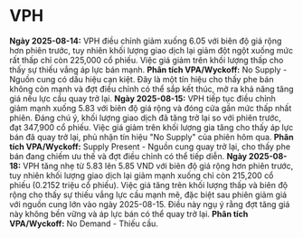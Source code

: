 # VPH

**Ngày 2025-08-14:** VPH điều chỉnh giảm xuống 6.05 với biên độ giá rộng hơn phiên trước, tuy nhiên khối lượng giao dịch lại giảm đột ngột xuống mức rất thấp chỉ còn 225,000 cổ phiếu. Việc giá giảm trên khối lượng thấp cho thấy sự thiếu vắng áp lực bán mạnh. **Phân tích VPA/Wyckoff:** No Supply - Nguồn cung có dấu hiệu cạn kiệt. Đây là một tín hiệu cho thấy phe bán không còn mạnh và đợt điều chỉnh có thể sắp kết thúc, mở ra khả năng tăng giá nếu lực cầu quay trở lại.
**Ngày 2025-08-15:** VPH tiếp tục điều chỉnh giảm mạnh xuống 5.83 với biên độ giá rộng và đóng cửa gần mức thấp nhất phiên. Đáng chú ý, khối lượng giao dịch đã tăng trở lại so với phiên trước, đạt 347,900 cổ phiếu. Việc giá giảm trên khối lượng gia tăng cho thấy áp lực bán đã quay trở lại, phủ nhận tín hiệu "No Supply" của phiên hôm qua. **Phân tích VPA/Wyckoff:** Supply Present - Nguồn cung quay trở lại, cho thấy phe bán đang chiếm ưu thế và đợt điều chỉnh có thể tiếp diễn.
**Ngày 2025-08-18:** VPH tăng nhẹ từ 5.83 lên 5.85 VND với biên độ giá rộng hơn phiên trước, tuy nhiên khối lượng giao dịch lại giảm mạnh xuống chỉ còn 215,200 cổ phiếu (0.2152 triệu cổ phiếu). Việc giá tăng trên khối lượng thấp và biên độ rộng cho thấy sự thiếu vắng lực cầu mạnh mẽ, đặc biệt sau phiên giảm giá với nguồn cung lớn vào ngày 2025-08-15. Điều này ngụ ý rằng đợt tăng giá này không bền vững và áp lực bán có thể quay trở lại. **Phân tích VPA/Wyckoff:** No Demand - Thiếu cầu.
